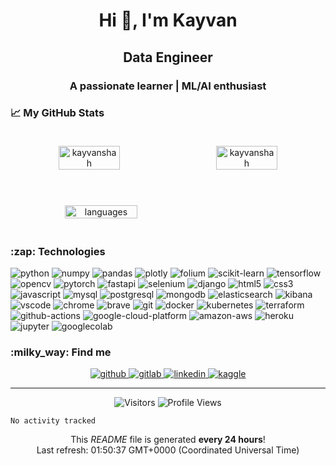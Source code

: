 <h1 align="center">Hi 👋, I'm Kayvan</h1>
<h2 align="center">Data Engineer</h2>
<h3 align="center">A passionate learner | ML/AI enthusiast</h3>

### 📈 My GitHub Stats
<div style="display: flex;" align="center">
     <img align="center" width="48%"
          style="margin: 20px; padding: 0 4px;"
          src="https://github-readme-streak-stats.herokuapp.com/?user=KayvanShah1&count_private=true&show_icons=true&theme=tokyonight&hide_border=true" 
          alt="kayvanshah" />
     <img align="center" width="48%"
          style="margin: 20px; padding: 0 4px;"
          src="https://github-readme-stats.vercel.app/api?username=KayvanShah1&show_icons=true&locale=en&count_private=true&show_icons=true&theme=tokyonight&hide_border=true"
          alt="kayvanshah" />
</div>

<br/>
<div style="display: flex;" align="center">
     <img align="center" width="48%"
          style="margin: 20px; padding: 0 4px;"
          src="https://github-readme-stats.vercel.app/api/top-langs/?username=KayvanShah1&show_icons=true&theme=tokyonight&hide_border=true&layout=compact" 
          alt="languages" />
</div>

<!-- TECHNOLOGIES -->
<h3>:zap: Technologies</h3>

<p>
    <img alt="python" src="https://img.shields.io/badge/Python-black?logo=python&amp;amp;style=plastic" /> <img alt="numpy" src="https://img.shields.io/badge/NumPy-black?logo=numpy&amp;amp;style=plastic" /> <img alt="pandas" src="https://img.shields.io/badge/Pandas-black?logo=pandas&amp;amp;style=plastic" /> <img alt="plotly" src="https://img.shields.io/badge/Plotly-black?logo=plotly&amp;amp;style=plastic" /> <img alt="folium" src="https://img.shields.io/badge/Folium-black?logo=folium&amp;amp;style=plastic" /> <img alt="scikit-learn" src="https://img.shields.io/badge/Scikit%20Learn-black?logo=scikit-learn&amp;amp;style=plastic" /> <img alt="tensorflow" src="https://img.shields.io/badge/Tensorflow-black?logo=tensorflow&amp;amp;style=plastic" /> <img alt="opencv" src="https://img.shields.io/badge/OpenCV-black?logo=opencv&amp;amp;style=plastic" /> <img alt="pytorch" src="https://img.shields.io/badge/Pytorch-black?logo=pytorch&amp;amp;style=plastic" /> <img alt="fastapi" src="https://img.shields.io/badge/FastAPI-black?logo=fastapi&amp;amp;style=plastic" /> <img alt="selenium" src="https://img.shields.io/badge/Selenium-black?logo=selenium&amp;amp;style=plastic" /> <img alt="django" src="https://img.shields.io/badge/Django-black?logo=django&amp;amp;style=plastic" /> <img alt="html5" src="https://img.shields.io/badge/HTML5-black?logo=html5&amp;amp;style=plastic" /> <img alt="css3" src="https://img.shields.io/badge/CSS3-black?logo=css3&amp;amp;style=plastic" /> <img alt="javascript" src="https://img.shields.io/badge/JavaScript-black?logo=javascript&amp;amp;style=plastic" /> <img alt="mysql" src="https://img.shields.io/badge/MySQL-black?logo=mysql&amp;amp;style=plastic" /> <img alt="postgresql" src="https://img.shields.io/badge/PostgreSQL-black?logo=postgresql&amp;amp;style=plastic" /> <img alt="mongodb" src="https://img.shields.io/badge/MongoDB-black?logo=mongodb&amp;amp;style=plastic" /> <img alt="elasticsearch" src="https://img.shields.io/badge/Elasticsearch-black?logo=elasticsearch&amp;amp;style=plastic" /> <img alt="kibana" src="https://img.shields.io/badge/Kibana-black?logo=kibana&amp;amp;style=plastic" /> <img alt="vscode" src="https://img.shields.io/badge/VSCode-black?logo=visual-studio-code&amp;amp;style=plastic" /> <img alt="chrome" src="https://img.shields.io/badge/Google%20Chrome-black?logo=google-chrome&amp;amp;style=plastic" /> <img alt="brave" src="https://img.shields.io/badge/Brave-black?logo=brave&amp;amp;style=plastic" /> <img alt="git" src="https://img.shields.io/badge/Git-black?logo=git&amp;amp;style=plastic" /> <img alt="docker" src="https://img.shields.io/badge/Docker-black?logo=docker&amp;amp;style=plastic" /> <img alt="kubernetes" src="https://img.shields.io/badge/Kubernetes-black?logo=kubernetes&amp;amp;style=plastic" /> <img alt="terraform" src="https://img.shields.io/badge/Terraform-black?logo=terraform&amp;amp;style=plastic" /> <img alt="github-actions" src="https://img.shields.io/badge/Github%20Actions-black?logo=github-actions&amp;amp;style=plastic" /> <img alt="google-cloud-platform" src="https://img.shields.io/badge/GCP-black?logo=google-cloud&amp;amp;style=plastic" /> <img alt="amazon-aws" src="https://img.shields.io/badge/AWS-black?logo=amazon-aws&amp;amp;style=plastic" /> <img alt="heroku" src="https://img.shields.io/badge/Heroku-black?logo=heroku&amp;amp;style=plastic" /> <img alt="jupyter" src="https://img.shields.io/badge/Jupyter Notebook-black?logo=jupyter&amp;amp;style=plastic" /> <img alt="googlecolab" src="https://img.shields.io/badge/Google Colab-black?logo=googlecolab&amp;amp;style=plastic" /> 
</p>

<!-- SOCIAL -->
<h3>:milky_way: Find me</h3>

<p align="center">
    <a href="https://github.com/KayvanShah1" target="_blank">
        <img alt="github" src="https://img.shields.io/badge/GitHub-100000?style=for-the-badge&amp;logo=github&amp;logoColor=white" />
    </a><a href="https://gitlab.com/kayvanshah1" target="_blank">
        <img alt="gitlab" src="https://img.shields.io/badge/GitLab-330F63?style=for-the-badge&amp;logo=gitlab&amp;logoColor=white" />
    </a><a href="https://www.linkedin.com/in/kayvanshah999/" target="_blank">
        <img alt="linkedin" src="https://img.shields.io/badge/LinkedIn-0077B5?style=for-the-badge&amp;logo=linkedin&amp;logoColor=white" />
    </a><a href="https://www.kaggle.com/kayvanshah" target="_blank">
        <img alt="kaggle" src="https://img.shields.io/badge/Kaggle-20BEFF?style=for-the-badge&amp;logo=Kaggle&amp;logoColor=whitee" />
    </a>
</p>

<hr />

<!-- GitHub profile viewers and visitors -->
<p align="center">
    <img alt="Visitors" src="https://visitor-badge.laobi.icu/badge?page_id=KayvanShah1&color=blue"/>
    <img alt="Profile Views" src="https://komarev.com/ghpvc/?username=KayvanShah1"/>
</p>

<!-- FOOTER -->
<!--START_SECTION:waka-->
```text
No activity tracked
```
<!--END_SECTION:waka-->
<p align="center">
    This <i>README</i> file is generated <b>every 24 hours</b>!</br>
    Last refresh: 01:50:37 GMT+0000 (Coordinated Universal Time)<br />
</p>
<!-- <p align="center">
    <img src="https://github.com/KayvanShah1/KayvanShah1/workflows/README%20build/badge.svg" /> 
    <img alt="Stars" src="https://img.shields.io/github/stars/KayvanShah1/KayvanShah1?style=flat-square&labelColor=343b41"/> 
    <img alt="Forks" src="https://img.shields.io/github/forks/KayvanShah1/KayvanShah1?style=flat-square&labelColor=343b41"/>
</p> -->

